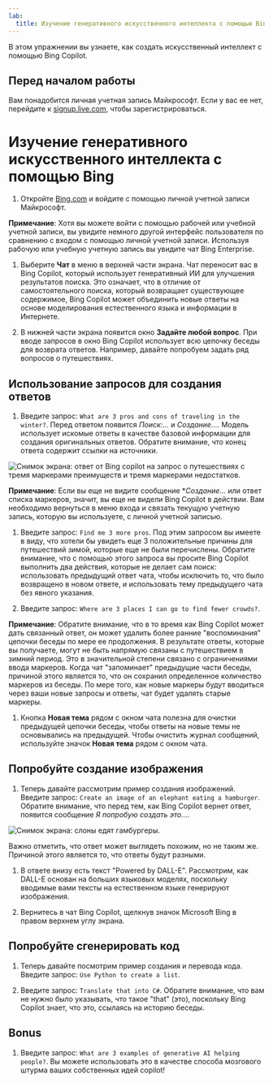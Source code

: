 ```yaml
---
lab:
  title: Изучение генеративного искусственного интеллекта с помощью Bing Copilot
---
```


В этом упражнении вы узнаете, как создать искусственный интеллект с помощью Bing Copilot. 

## Перед началом работы
Вам понадобится личная учетная запись Майкрософт. Если у вас ее нет, перейдите к [signup.live.com](https://signup.live.com/signup?azure-portal=true), чтобы зарегистрироваться.

# Изучение генеративного искусственного интеллекта с помощью Bing

1. Откройте [Bing.com](https://www.bing.com?azure-portal=true) и войдите с помощью личной учетной записи Майкрософт.

**Примечание**: Хотя вы можете войти с помощью рабочей или учебной учетной записи, вы увидите немного другой интерфейс пользователя по сравнению с входом с помощью личной учетной записи. Используя рабочую или учебную учетную запись вы увидите чат Bing Enterprise. 

1. Выберите **Чат** в меню в верхней части экрана. Чат переносит вас в Bing Copilot, который использует генеративный ИИ для улучшения результатов поиска. Это означает, что в отличие от самостоятельного поиска, который возвращает существующее содержимое, Bing Copilot может объединить новые ответы на основе моделирования естественного языка и информации в Интернете.  
    
1. В нижней части экрана появится окно **Задайте любой вопрос**. При вводе запросов в окно Bing Copilot использует всю цепочку беседы для возврата ответов. Например, давайте попробуем задать ряд вопросов о путешествиях. 

## Использование запросов для создания ответов

1. Введите запрос: `What are 3 pros and cons of traveling in the winter?`. Перед ответом появится *Поиск:...* и *Создание...*. Модель использует искомые ответы в качестве базовой информации для создания оригинальных ответов. Обратите внимание, что конец ответа содержит ссылки на источники. 

![Снимок экрана: ответ от Bing copilot на запрос о путешествиях с тремя маркерами преимуществ и тремя маркерами недостатков.](../media/generative-ai/bing-copilot-response-traveling.png) 

**Примечание**: Если вы еще не видите сообщение **Создание...* или ответ списка маркеров, значит, вы еще не видели Bing Copilot в действии. Вам необходимо вернуться в меню входа и связать текущую учетную запись, которую вы используете, с личной учетной записью. 
 
1. Введите запрос: `Find me 3 more pros`. Под этим запросом вы имеете в виду, что хотели бы увидеть еще 3 положительные причины для путешествий зимой, которые еще не были перечислены. Обратите внимание, что с помощью этого запроса вы просите Bing Copilot выполнить два действия, которые не делает сам поиск: использовать предыдущий ответ чата, чтобы исключить то, что было возвращено в новом ответе, и использовать тему предыдущего чата без явного указания. 

1. Введите запрос: `Where are 3 places I can go to find fewer crowds?`. 

**Примечание**: Обратите внимание, что в то время как Bing Copilot может дать связанный ответ, он может удалить более ранние "воспоминания" цепочки беседы по мере ее продолжения. В результате ответы, которые вы получаете, могут не быть напрямую связаны с путешествием в зимний период. Это в значительной степени связано с ограничениями ввода маркеров. Когда чат "запоминает" предыдущие части беседы, причиной этого является то, что он сохранил определенное количество маркеров из беседы. По мере того, как новые маркеры будут вводиться через ваши новые запросы и ответы, чат будет удалять старые маркеры. 

1. Кнопка **Новая тема** рядом с окном чата полезна для очистки предыдущей цепочки беседы, чтобы ответы на новые темы не основывались на предыдущей. Чтобы очистить журнал сообщений, используйте значок **Новая тема** рядом с окном чата. 

## Попробуйте создание изображения

1. Теперь давайте рассмотрим пример создания изображений. Введите запрос: `Create an image of an elephant eating a hamburger`. Обратите внимание, что перед тем, как Bing Copilot вернет ответ, появится сообщение *Я попробую создать это...*. 

![Снимок экрана: слоны едят гамбургеры.](../media/generative-ai/dall-e-elephant.png)

Важно отметить, что ответ может выглядеть похожим, но не таким же. Причиной этого является то, что ответы будут разными.  

1. В ответе внизу есть текст "Powered by DALL-E". Рассмотрим, как DALL-E основан на больших языковых моделях, поскольку вводимые вами тексты на естественном языке генерируют изображения. 

1. Вернитесь в чат Bing Copilot, щелкнув значок Microsoft Bing в правом верхнем углу экрана. 

## Попробуйте сгенерировать код

1. Теперь давайте посмотрим пример создания и перевода кода. Введите запрос: `Use Python to create a list`. 

1. Введите запрос: `Translate that into C#`. Обратите внимание, что вам не нужно было указывать, что такое "that" (это), поскольку Bing Copilot знает, что это, ссылаясь на историю беседы. 

## Bonus 

1. Введите запрос: `What are 3 examples of generative AI helping people?`. Вы можете использовать это в качестве способа мозгового штурма ваших собственных идей copilot!  

